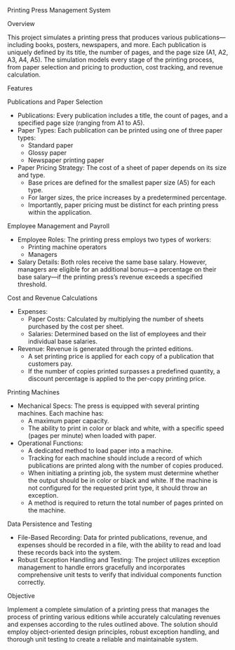 Printing Press Management System


Overview

This project simulates a printing press that produces various publications—including books, posters, newspapers, and more. Each publication is uniquely defined by its title, the number of pages, and the page size (A1, A2, A3, A4, A5). The simulation models every stage of the printing process, from paper selection and pricing to production, cost tracking, and revenue calculation.


Features

Publications and Paper Selection
- Publications: Every publication includes a title, the count of pages, and a specified page size (ranging from A1 to A5).
- Paper Types: Each publication can be printed using one of three paper types:
  - Standard paper
  - Glossy paper
  - Newspaper printing paper
- Paper Pricing Strategy: The cost of a sheet of paper depends on its size and type.
  - Base prices are defined for the smallest paper size (A5) for each type.
  - For larger sizes, the price increases by a predetermined percentage.
  - Importantly, paper pricing must be distinct for each printing press within the application.

Employee Management and Payroll
- Employee Roles: The printing press employs two types of workers:
  - Printing machine operators
  - Managers
- Salary Details: Both roles receive the same base salary. However, managers are eligible for an additional bonus—a percentage on their base salary—if the printing press’s revenue exceeds a specified threshold.

Cost and Revenue Calculations
- Expenses:
  - Paper Costs: Calculated by multiplying the number of sheets purchased by the cost per sheet.
  - Salaries: Determined based on the list of employees and their individual base salaries.
- Revenue: Revenue is generated through the printed editions.
  - A set printing price is applied for each copy of a publication that customers pay.
  - If the number of copies printed surpasses a predefined quantity, a discount percentage is applied to the per-copy printing price.

Printing Machines
- Mechanical Specs: The press is equipped with several printing machines. Each machine has:
  - A maximum paper capacity.
  - The ability to print in color or black and white, with a specific speed (pages per minute) when loaded with paper.
- Operational Functions:
  - A dedicated method to load paper into a machine.
  - Tracking for each machine should include a record of which publications are printed along with the number of copies produced.
  - When initiating a printing job, the system must determine whether the output should be in color or black and white. If the machine is not configured for the requested print type, it should throw an exception.
  - A method is required to return the total number of pages printed on the machine.

Data Persistence and Testing
- File-Based Recording: Data for printed publications, revenue, and expenses should be recorded in a file, with the ability to read and load these records back into the system.
- Robust Exception Handling and Testing: The project utilizes exception management to handle errors gracefully and incorporates comprehensive unit tests to verify that individual components function correctly.


Objective

Implement a complete simulation of a printing press that manages the process of printing various editions while accurately calculating revenues and expenses according to the rules outlined above. The solution should employ object-oriented design principles, robust exception handling, and thorough unit testing to create a reliable and maintainable system.
